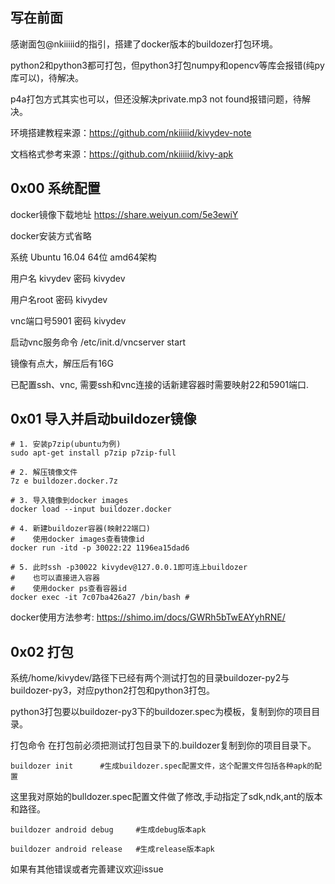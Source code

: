 ## 写在前面

感谢面包@nkiiiiid的指引，搭建了docker版本的buildozer打包环境。

python2和python3都可打包，但python3打包numpy和opencv等库会报错(纯py库可以)，待解决。

p4a打包方式其实也可以，但还没解决private.mp3 not found报错问题，待解决。

环境搭建教程来源：https://github.com/nkiiiiid/kivydev-note

文档格式参考来源：https://github.com/nkiiiiid/kivy-apk

## 0x00 系统配置

docker镜像下载地址 https://share.weiyun.com/5e3ewiY

docker安装方式省略

系统 Ubuntu 16.04 64位 amd64架构

用户名 kivydev 密码 kivydev

用户名root 密码 kivydev

vnc端口号5901 密码 kivydev 

启动vnc服务命令 /etc/init.d/vncserver start

镜像有点大，解压后有16G

已配置ssh、vnc, 需要ssh和vnc连接的话新建容器时需要映射22和5901端口.

## 0x01 导入并启动buildozer镜像

```
# 1. 安装p7zip(ubuntu为例)
sudo apt-get install p7zip p7zip-full

# 2. 解压镜像文件
7z e buildozer.docker.7z

# 3. 导入镜像到docker images
docker load --input buildozer.docker

# 4. 新建buildozer容器(映射22端口)
#    使用docker images查看镜像id
docker run -itd -p 30022:22 1196ea15dad6

# 5. 此时ssh -p30022 kivydev@127.0.0.1即可连上buildozer
#    也可以直接进入容器
#    使用docker ps查看容器id
docker exec -it 7c07ba426a27 /bin/bash # 
```
docker使用方法参考: https://shimo.im/docs/GWRh5bTwEAYyhRNE/

## 0x02 打包

系统/home/kivydev/路径下已经有两个测试打包的目录buildozer-py2与buildozer-py3，对应python2打包和python3打包。

python3打包要以buildozer-py3下的buildozer.spec为模板，复制到你的项目目录。

打包命令 在打包前必须把测试打包目录下的.buildozer复制到你的项目目录下。
```
buildozer init      #生成buildozer.spec配置文件，这个配置文件包括各种apk的配置
```

这里我对原始的bulldozer.spec配置文件做了修改,手动指定了sdk,ndk,ant的版本和路径。
```
buildozer android debug     #生成debug版本apk

buildozer android release   #生成release版本apk
```

如果有其他错误或者完善建议欢迎issue
